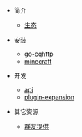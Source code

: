 - 简介

    - [生态](/zh-cn/ecology.md)

- 安装

    - [go-cqhttp](/zh-cn/use-go-cqhttp.md)
    - [minecraft](/zh-cn/use-minecraft.md)

- 开发

    - [api](/zh-cn/dev-api.md)
    - [plugin-expansion](/zh-cn/dev-minecraft.md)

- 其它资源

    - [群友提供](/zh-cn/other-course.md)